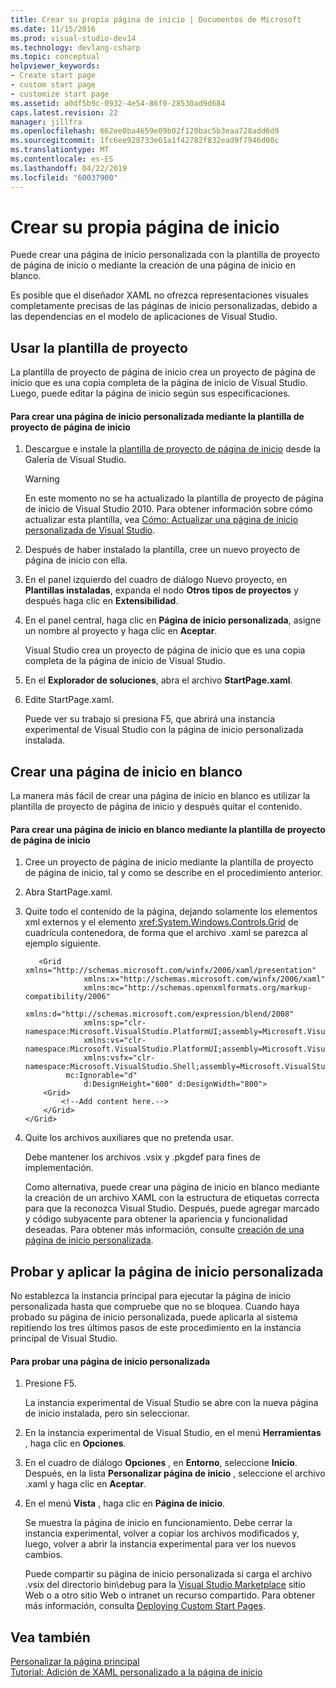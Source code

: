 ```yaml
---
title: Crear su propia página de inicio | Documentos de Microsoft
ms.date: 11/15/2016
ms.prod: visual-studio-dev14
ms.technology: devlang-csharp
ms.topic: conceptual
helpviewer_keywords:
- Create start page
- custom start page
- customize start page
ms.assetid: a0df5b9c-0932-4e54-86f0-28530ad9d684
caps.latest.revision: 22
manager: jillfra
ms.openlocfilehash: 662ee0ba4659e09b02f120bac5b3eaa728add6d9
ms.sourcegitcommit: 1fc6ee928733e61a1f42782f832ead9f7946d00c
ms.translationtype: MT
ms.contentlocale: es-ES
ms.lasthandoff: 04/22/2019
ms.locfileid: "60037900"
---
```

# <a name="creating-your-own-start-page"></a>Crear su propia página de inicio
Puede crear una página de inicio personalizada con la plantilla de proyecto de página de inicio o mediante la creación de una página de inicio en blanco.  
  
 Es posible que el diseñador XAML no ofrezca representaciones visuales completamente precisas de las páginas de inicio personalizadas, debido a las dependencias en el modelo de aplicaciones de Visual Studio.  
  
## <a name="using-the-project-template"></a>Usar la plantilla de proyecto  
 La plantilla de proyecto de página de inicio crea un proyecto de página de inicio que es una copia completa de la página de inicio de Visual Studio. Luego, puede editar la página de inicio según sus especificaciones.  
  
#### <a name="to-create-a-custom-start-page-by-using-the-start-page-project-template"></a>Para crear una página de inicio personalizada mediante la plantilla de proyecto de página de inicio  
  
1. Descargue e instale la [plantilla de proyecto de página de inicio](http://go.microsoft.com/fwlink/?LinkId=186204) desde la Galería de Visual Studio.  
  
    > [!WARNING]
    >  En este momento no se ha actualizado la plantilla de proyecto de página de inicio de Visual Studio 2010. Para obtener información sobre cómo actualizar esta plantilla, vea [Cómo: Actualizar una página de inicio personalizada de Visual Studio](../misc/how-to-upgrade-a-visual-studio-custom-start-page.md).  
  
2. Después de haber instalado la plantilla, cree un nuevo proyecto de página de inicio con ella.  
  
3. En el panel izquierdo del cuadro de diálogo Nuevo proyecto, en **Plantillas instaladas**, expanda el nodo **Otros tipos de proyectos** y después haga clic en **Extensibilidad**.  
  
4. En el panel central, haga clic en **Página de inicio personalizada**, asigne un nombre al proyecto y haga clic en **Aceptar**.  
  
     Visual Studio crea un proyecto de página de inicio que es una copia completa de la página de inicio de Visual Studio.  
  
5. En el **Explorador de soluciones**, abra el archivo **StartPage.xaml**.  
  
6. Edite StartPage.xaml.  
  
     Puede ver su trabajo si presiona F5, que abrirá una instancia experimental de Visual Studio con la página de inicio personalizada instalada.  
  
## <a name="creating-a-blank-start-page"></a>Crear una página de inicio en blanco  
 La manera más fácil de crear una página de inicio en blanco es utilizar la plantilla de proyecto de página de inicio y después quitar el contenido.  
  
#### <a name="to-create-a-blank-start-page-by-using-the-start-page-project-template"></a>Para crear una página de inicio en blanco mediante la plantilla de proyecto de página de inicio  
  
1. Cree un proyecto de página de inicio mediante la plantilla de proyecto de página de inicio, tal y como se describe en el procedimiento anterior.  
  
2. Abra StartPage.xaml.  
  
3. Quite todo el contenido de la página, dejando solamente los elementos xml externos y el elemento <xref:System.Windows.Controls.Grid> de cuadrícula contenedora, de forma que el archivo .xaml se parezca al ejemplo siguiente.  
  
   ```xaml
      <Grid xmlns="http://schemas.microsoft.com/winfx/2006/xaml/presentation"
                xmlns:x="http://schemas.microsoft.com/winfx/2006/xaml"
                xmlns:mc="http://schemas.openxmlformats.org/markup-compatibility/2006" 
                xmlns:d="http://schemas.microsoft.com/expression/blend/2008" 
                xmlns:sp="clr-namespace:Microsoft.VisualStudio.PlatformUI;assembly=Microsoft.VisualStudio.Shell.StartPage"
                xmlns:vs="clr-namespace:Microsoft.VisualStudio.PlatformUI;assembly=Microsoft.VisualStudio.Shell.10.0"
                xmlns:vsfx="clr-namespace:Microsoft.VisualStudio.Shell;assembly=Microsoft.VisualStudio.Shell.10.0"
            mc:Ignorable="d" 
                d:DesignHeight="600" d:DesignWidth="800">
       <Grid>
           <!--Add content here.-->
       </Grid>
   </Grid>
   ```
      
4. Quite los archivos auxiliares que no pretenda usar.  
  
    Debe mantener los archivos .vsix y .pkgdef para fines de implementación.  
  
   Como alternativa, puede crear una página de inicio en blanco mediante la creación de un archivo XAML con la estructura de etiquetas correcta para que la reconozca Visual Studio. Después, puede agregar marcado y código subyacente para obtener la apariencia y funcionalidad deseadas. Para obtener más información, consulte [creación de una página de inicio personalizada](../extensibility/creating-a-custom-start-page.md).  
  
## <a name="testing-and-applying-the-custom-start-page"></a>Probar y aplicar la página de inicio personalizada  
 No establezca la instancia principal para ejecutar la página de inicio personalizada hasta que compruebe que no se bloquea. Cuando haya probado su página de inicio personalizada, puede aplicarla al sistema repitiendo los tres últimos pasos de este procedimiento en la instancia principal de Visual Studio.  
  
#### <a name="to-test-a-custom-start-page"></a>Para probar una página de inicio personalizada  
  
1. Presione F5.  
  
    La instancia experimental de Visual Studio se abre con la nueva página de inicio instalada, pero sin seleccionar.  
  
2. En la instancia experimental de Visual Studio, en el menú **Herramientas** , haga clic en **Opciones**.  
  
3. En el cuadro de diálogo **Opciones** , en **Entorno**, seleccione **Inicio**. Después, en la lista **Personalizar página de inicio** , seleccione el archivo .xaml y haga clic en **Aceptar**.  
  
4. En el menú **Vista** , haga clic en **Página de inicio**.  
  
    Se muestra la página de inicio en funcionamiento. Debe cerrar la instancia experimental, volver a copiar los archivos modificados y, luego, volver a abrir la instancia experimental para ver los nuevos cambios.  
  
   Puede compartir su página de inicio personalizada si carga el archivo .vsix del directorio bin\debug para la [Visual Studio Marketplace](https://marketplace.visualstudio.com/) sitio Web o a otro sitio Web o intranet un recurso compartido. Para obtener más información, consulta [Deploying Custom Start Pages](../extensibility/deploying-custom-start-pages.md).  
  
## <a name="see-also"></a>Vea también  
 [Personalizar la página principal](../ide/customizing-the-start-page-for-visual-studio.md)   
 [Tutorial: Adición de XAML personalizado a la página de inicio](../extensibility/walkthrough-adding-custom-xaml-to-the-start-page.md)